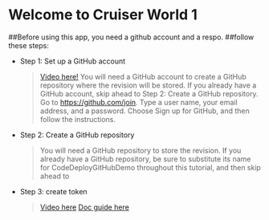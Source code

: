 
#            Welcome to Cruiser World  1 
##Before using this app, you need a github account and a respo.
##follow these steps:
* Step 1: Set up a GitHub account
	>[Video here!](https://www.youtube.com/watch?v=i872t4siHzE)
	>You will need a GitHub account to create a GitHub repository where the revision will be stored. If you already have a GitHub account, 
	>skip ahead to Step 2: Create a GitHub repository.
	>Go to https://github.com/join.
	>Type a user name, your email address, and a password.
	>Choose Sign up for GitHub, and then follow the instructions.
* Step 2: Create a GitHub repository
	>You will need a GitHub repository to store the revision.
	>If you already have a GitHub repository, be sure to substitute its name for CodeDeployGitHubDemo throughout this tutorial,
	>and then skip ahead to 
* Step 3: create token 
	>[Video here](https://www.youtube.com/watch?v=CR-XlgQ9Pu4)
	>[Doc guide here](https://docs.github.com/en/github/authenticating-to-github/creating-a-personal-access-token)
	
